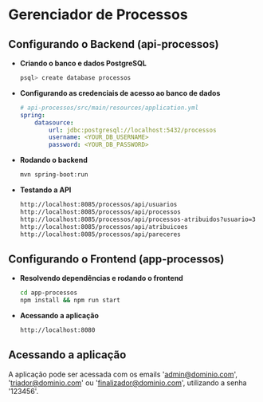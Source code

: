 # Gerenciador de Processos

## Configurando o Backend (api-processos)

+ **Criando o banco e dados PostgreSQL**

	```bash
	psql> create database processos
	```

+ **Configurando as credenciais de acesso ao banco de dados**

	```yml
	# api-processos/src/main/resources/application.yml
	spring:
	    datasource:
	        url: jdbc:postgresql://localhost:5432/processos
	        username: <YOUR_DB_USERNAME>
	        password: <YOUR_DB_PASSWORD>
	```

+ **Rodando o backend**

	```bash
	mvn spring-boot:run
	```

+ **Testando a API**

	```bash
	http://localhost:8085/processos/api/usuarios
	http://localhost:8085/processos/api/processos
	http://localhost:8085/processos/api/processos-atribuidos?usuario=3
	http://localhost:8085/processos/api/atribuicoes
	http://localhost:8085/processos/api/pareceres
	```

## Configurando o Frontend (app-processos)

+ **Resolvendo dependências e rodando o frontend**

	```bash
	cd app-processos
	npm install && npm run start
	```

+ **Acessando a aplicação**

	```bash
	http://localhost:8080
	```

## Acessando a aplicação

A aplicação pode ser acessada com os emails 'admin@dominio.com', 'triador@dominio.com' ou 'finalizador@dominio.com', utilizando a senha '123456'.
